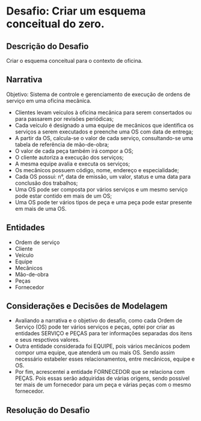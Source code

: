 # Desafio: Criar um esquema conceitual do zero.

## Descrição do Desafio
Criar o esquema conceitual para o contexto de oficina.

## Narrativa
Objetivo: Sistema de controle e gerenciamento de execução de ordens de serviço em uma oficina mecânica.

- Clientes levam veículos à oficina mecânica para serem consertados ou para passarem por revisões  periódicas;
- Cada veículo é designado a uma equipe de mecânicos que identifica os serviços a serem executados e preenche uma OS com data de entrega;
- A partir da OS, calcula-se o valor de cada serviço, consultando-se uma tabela de referência de mão-de-obra;
- O valor de cada peça também irá compor a OS;
- O cliente autoriza a execução dos serviços;
- A mesma equipe avalia e executa os serviços;
- Os mecânicos possuem código, nome, endereço e especialidade;
- Cada OS possui: n°, data de emissão, um valor, status e uma data para conclusão dos trabalhos;
- Uma OS pode ser composta por vários serviços e um mesmo serviço pode estar contido em mais de um OS;
- Uma OS pode ter vários tipos de peça e uma peça pode estar presente em mais de uma OS.

## Entidades
- Ordem de serviço
- Cliente
- Veículo
- Equipe
- Mecânicos
- Mão-de-obra
- Peças
- Fornecedor

## Considerações e Decisões de Modelagem
- Avaliando a narrativa e o objetivo do desafio, como cada Ordem de Serviço (OS) pode ter vários serviços e peças, optei por criar as entidades SERVIÇO e PEÇAS para ter informações separadas dos itens e seus respctivos valores.
- Outra entidade considerada foi EQUIPE, pois vários mecânicos podem compor uma equipe, que atenderá um ou mais OS. Sendo assim necessário estabeler esses relacionamentos, entre mecânicos, equipe e OS.
- Por fim, acrescentei a entidade FORNECEDOR que se relaciona com PEÇAS. Pois essas serão adquiridas de várias origens, sendo possível ter mais de um fornecedor para um peça e várias peças com o mesmo fornecedor.

## Resolução do Desafio
